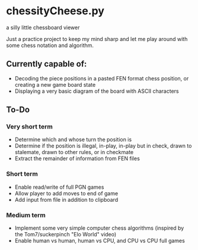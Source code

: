 # chessityCheese.py
a silly little chessboard viewer

Just a practice project to keep my mind sharp and let me play around with some chess notation and algorithm.

## Currently capable of:
- Decoding the piece positions in a pasted FEN format chess position, or creating a new game board state
- Displaying a very basic diagram of the board with ASCII characters

## To-Do

### Very short term
- Determine which and whose turn the position is
- Determine if the position is illegal, in-play, in-play but in check, drawn to stalemate, drawn to other rules, or in checkmate
- Extract the remainder of information from FEN files

### Short term
- Enable read/write of full PGN games
- Allow player to add moves to end of game
- Add input from file in addition to clipboard

### Medium term
- Implement some very simple computer chess algorithms (inspired by the Tom7/suckerpinch "Elo World" video)
- Enable human vs human, human vs CPU, and CPU vs CPU full games
